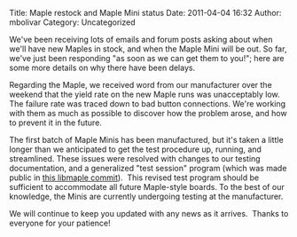 Title: Maple restock and Maple Mini status
Date: 2011-04-04 16:32
Author: mbolivar
Category: Uncategorized

We've been receiving lots of emails and forum posts asking about when
we'll have new Maples in stock, and when the Maple Mini will be out. So
far, we've just been responding "as soon as we can get them to you!";
here are some more details on why there have been delays.

Regarding the Maple, we received word from our manufacturer over the
weekend that the yield rate on the new Maple runs was unacceptably low.
The failure rate was traced down to bad button connections. We're
working with them as much as possible to discover how the problem arose,
and how to prevent it in the future.

The first batch of Maple Minis has been manufactured, but it's taken a
little longer than we anticipated to get the test procedure up, running,
and streamlined. These issues were resolved with changes to our testing
documentation, and a generalized "test session" program (which was made
public in [this libmaple commit][]).  This revised test program should
be sufficient to accommodate all future Maple-style boards. To the best
of our knowledge, the Minis are currently undergoing testing at the
manufacturer.

We will continue to keep you updated with any news as it arrives. 
Thanks to everyone for your patience!

  [this libmaple commit]: https://github.com/leaflabs/libmaple/commit/6cf31789965b87efe9c51c9b1acc91c7cc9cb463
